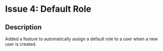 # Issue 4: Default Role

## Description
Added a feature to automatically assign a default role to a user when a new user is created.
